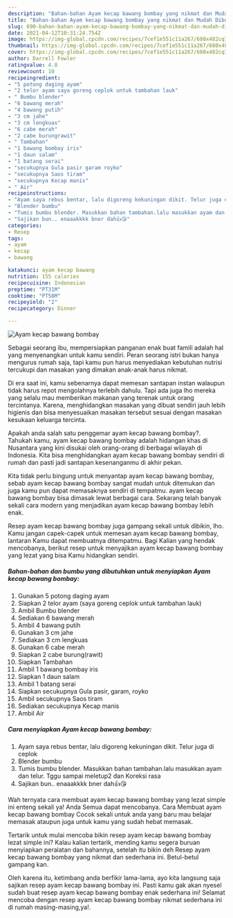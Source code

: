 ```yaml
---
description: "Bahan-bahan Ayam kecap bawang bombay yang nikmat dan Mudah Dibuat"
title: "Bahan-bahan Ayam kecap bawang bombay yang nikmat dan Mudah Dibuat"
slug: 690-bahan-bahan-ayam-kecap-bawang-bombay-yang-nikmat-dan-mudah-dibuat
date: 2021-04-12T10:31:24.754Z
image: https://img-global.cpcdn.com/recipes/7cef1e551c11a267/680x482cq70/ayam-kecap-bawang-bombay-foto-resep-utama.jpg
thumbnail: https://img-global.cpcdn.com/recipes/7cef1e551c11a267/680x482cq70/ayam-kecap-bawang-bombay-foto-resep-utama.jpg
cover: https://img-global.cpcdn.com/recipes/7cef1e551c11a267/680x482cq70/ayam-kecap-bawang-bombay-foto-resep-utama.jpg
author: Darrell Fowler
ratingvalue: 4.8
reviewcount: 10
recipeingredient:
- "5 potong daging ayam"
- "2 telor ayam saya goreng ceplok untuk tambahan lauk"
- " Bumbu blender"
- "6 bawang merah"
- "4 bawang putih"
- "3 cm jahe"
- "3 cm lengkuas"
- "6 cabe merah"
- "2 cabe burungrawit"
- " Tambahan"
- "1 bawang bombay iris"
- "1 daun salam"
- "1 batang serai"
- "secukupnya Gula pasir garam royko"
- "secukupnya Saos tiram"
- "secukupnya Kecap manis"
- " Air"
recipeinstructions:
- "Ayam saya rebus bentar, lalu digoreng kekuningan dikit. Telur juga di ceplok"
- "Blender bumbu"
- "Tumis bumbu blender. Masukkan bahan tambahan.lalu masukkan ayam dan telur. Tggu sampai meletup2 dan Koreksi rasa"
- "Sajikan bun.. enaaakkkk bner dah👍😘"
categories:
- Resep
tags:
- ayam
- kecap
- bawang

katakunci: ayam kecap bawang 
nutrition: 155 calories
recipecuisine: Indonesian
preptime: "PT31M"
cooktime: "PT58M"
recipeyield: "2"
recipecategory: Dinner

---
```



![Ayam kecap bawang bombay](https://img-global.cpcdn.com/recipes/7cef1e551c11a267/680x482cq70/ayam-kecap-bawang-bombay-foto-resep-utama.jpg)

Sebagai seorang ibu, mempersiapkan panganan enak buat famili adalah hal yang menyenangkan untuk kamu sendiri. Peran seorang istri bukan hanya mengurus rumah saja, tapi kamu pun harus menyediakan kebutuhan nutrisi tercukupi dan masakan yang dimakan anak-anak harus nikmat.

Di era  saat ini, kamu sebenarnya dapat memesan santapan instan walaupun tidak harus repot mengolahnya terlebih dahulu. Tapi ada juga lho mereka yang selalu mau memberikan makanan yang terenak untuk orang tercintanya. Karena, menghidangkan masakan yang dibuat sendiri jauh lebih higienis dan bisa menyesuaikan masakan tersebut sesuai dengan masakan kesukaan keluarga tercinta. 



Apakah anda salah satu penggemar ayam kecap bawang bombay?. Tahukah kamu, ayam kecap bawang bombay adalah hidangan khas di Nusantara yang kini disukai oleh orang-orang di berbagai wilayah di Indonesia. Kita bisa menghidangkan ayam kecap bawang bombay sendiri di rumah dan pasti jadi santapan kesenanganmu di akhir pekan.

Kita tidak perlu bingung untuk menyantap ayam kecap bawang bombay, sebab ayam kecap bawang bombay sangat mudah untuk ditemukan dan juga kamu pun dapat memasaknya sendiri di tempatmu. ayam kecap bawang bombay bisa dimasak lewat berbagai cara. Sekarang telah banyak sekali cara modern yang menjadikan ayam kecap bawang bombay lebih enak.

Resep ayam kecap bawang bombay juga gampang sekali untuk dibikin, lho. Kamu jangan capek-capek untuk memesan ayam kecap bawang bombay, lantaran Kamu dapat membuatnya ditempatmu. Bagi Kalian yang hendak mencobanya, berikut resep untuk menyajikan ayam kecap bawang bombay yang lezat yang bisa Kamu hidangkan sendiri.

<!--inarticleads1-->

##### Bahan-bahan dan bumbu yang dibutuhkan untuk menyiapkan Ayam kecap bawang bombay:

1. Gunakan 5 potong daging ayam
1. Siapkan 2 telor ayam (saya goreng ceplok untuk tambahan lauk)
1. Ambil  Bumbu blender
1. Sediakan 6 bawang merah
1. Ambil 4 bawang putih
1. Gunakan 3 cm jahe
1. Sediakan 3 cm lengkuas
1. Gunakan 6 cabe merah
1. Siapkan 2 cabe burung(rawit)
1. Siapkan  Tambahan
1. Ambil 1 bawang bombay iris
1. Siapkan 1 daun salam
1. Ambil 1 batang serai
1. Siapkan secukupnya Gula pasir, garam, royko
1. Ambil secukupnya Saos tiram
1. Sediakan secukupnya Kecap manis
1. Ambil  Air




<!--inarticleads2-->

##### Cara menyiapkan Ayam kecap bawang bombay:

1. Ayam saya rebus bentar, lalu digoreng kekuningan dikit. Telur juga di ceplok
1. Blender bumbu
1. Tumis bumbu blender. Masukkan bahan tambahan.lalu masukkan ayam dan telur. Tggu sampai meletup2 dan Koreksi rasa
1. Sajikan bun.. enaaakkkk bner dah👍😘




Wah ternyata cara membuat ayam kecap bawang bombay yang lezat simple ini enteng sekali ya! Anda Semua dapat mencobanya. Cara Membuat ayam kecap bawang bombay Cocok sekali untuk anda yang baru mau belajar memasak ataupun juga untuk kamu yang sudah hebat memasak.

Tertarik untuk mulai mencoba bikin resep ayam kecap bawang bombay lezat simple ini? Kalau kalian tertarik, mending kamu segera buruan menyiapkan peralatan dan bahannya, setelah itu bikin deh Resep ayam kecap bawang bombay yang nikmat dan sederhana ini. Betul-betul gampang kan. 

Oleh karena itu, ketimbang anda berfikir lama-lama, ayo kita langsung saja sajikan resep ayam kecap bawang bombay ini. Pasti kamu gak akan nyesel sudah buat resep ayam kecap bawang bombay enak sederhana ini! Selamat mencoba dengan resep ayam kecap bawang bombay nikmat sederhana ini di rumah masing-masing,ya!.

